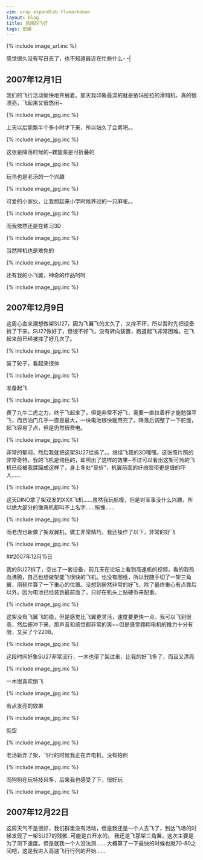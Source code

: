 ```yaml
---
vim: wrap expandtab ft=markdown
layout: blog
title: 悠闲的飞行
tags: 航模
---
```

{% include image_url.inc %}

感觉很久没有写日志了，也不知道最近在忙些什么- -\|

## 2007年12月1日
我们的飞行活动愉快地开展着。那天我印象最深的就是依玛拉拉的滑翔机，真的很漂亮，飞起来又很悠闲~

{% include image_jpg.inc %}

上天以后能飘半个多小时才下来，所以站久了会累吧。。

{% include image_jpg.inc %}

这张是降落时候的~螺旋桨是可折叠的

{% include image_jpg.inc %}

玩鸟也是老汤的一个兴趣

{% include image_jpg.inc %}

可爱的小家伙，让我想起来小学时候养过的一只麻雀。。

{% include image_jpg.inc %}

而我依然还是在练习3D

{% include image_jpg.inc %}

当然摔机也是难免的

{% include image_jpg.inc %}

还有我的小飞翼，神奇的作品呵呵

{% include image_jpg.inc %}

## 2007年12月9日

这周心血来潮想做架SU27，因为飞翼飞的太久了，又摔不坏，所以暂时先把设备拆了下来。SU27做好了，但很不好飞，没有转向装置，跑道起飞非常困难。在飞起来前已经被摔了好几次了。

{% include image_jpg.inc %}

装了轮子，看起来很帅

{% include image_jpg.inc %}

准备起飞

{% include image_jpg.inc %}

费了九牛二虎之力，终于飞起来了，但是非常不好飞，需要一直拉着杆才能勉强平飞，而且油门几乎一直是最大，一块电池很快就用完了。降落后调整了一下舵面，起飞容易了点，但是仍然很费电。

{% include image_jpg.inc %}

非常的郁闷，然后我就把这架SU27给拆了。。继续飞我的3D嘿嘿。这张照片照的非常奇特，我的飞机是纯色的，却照出了这样的效果~不过可以看出这架可怜的飞机已经被我蹂躏成这样了，身上多处“骨折”，机翼前面的纤维胶带更是缠的吓人……

{% include image_jpg.inc %}

这天DINO拿了架双发的XXX飞机……虽然我玩航模，但是对军事没什么兴趣，所以绝大部分的像真机都叫不上名字……惭愧……

{% include image_jpg.inc %}

而老虎也新做了架双翼机，做工非常精巧，我还操作了以下，非常的好飞

{% include image_jpg.inc %}

##2007年12月15日

我的SU27拆了，空出了一套设备，前几天在论坛上看到高速机的视频，看的我热血沸腾，自己也想做架能飞很快的飞机。也没有图纸，所以我随手切了一架三角翼，用软件算了一下重心的位置。没想到居然非常的好飞，除了最终重心有点靠后以外。因为电池已经装到最前面了，只好在机头上贴硬币来配重。

{% include image_jpg.inc %}

这架没有飞翼飞的稳，但是感觉比飞翼更灵活，速度要更快一点。我可以飞到很高，然后俯冲下来，那声音和感觉都非常的爽~~但是感觉翱翔电机的推力十分有限，又买了个2208。

{% include image_jpg.inc %}

这段时间好象SU27非常流行，一木也带了架过来，比我的好飞多了，而且又漂亮

{% include image_jpg.inc %}

一木很喜欢倒飞

{% include image_jpg.inc %}

有点发亮的效果

{% include image_jpg.inc %}

低空

{% include image_jpg.inc %}

老汤新弄了架，飞行的时候我正在弄电机，没有拍照

{% include image_jpg.inc %}

而狗狗在玩特技风筝，后来我也感受了下，很好玩

{% include image_jpg.inc %}

## 2007年12月22日

这周天气不是很好，我们群里没有活动，但是我还是一个人去飞了，到达飞场的时候发现了一架SU27的残骸..可能是白开水的。 我还是飞那架三角翼，这次主要是为了测下速度。但是就我一个人没法测…… 大概算了一下最快的时候也就70-80之间吧，这是我进入高速飞行行列的开始……
